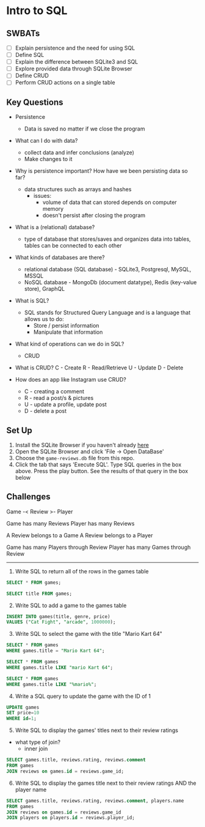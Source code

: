 Intro to SQL
===

## SWBATs

* [ ] Explain persistence and the need for using SQL
* [ ] Define SQL
* [ ] Explain the difference between SQLite3 and SQL
* [ ] Explore provided data through SQLite Browser
* [ ] Define CRUD
* [ ] Perform CRUD actions on a single table

## Key Questions
* Persistence
  - Data is saved no matter if we close the program
  
* What can I do with data?
  - collect data and infer conclusions (analyze)
  - Make changes to it

* Why is persistence important? How have we been persisting data so far?
  - data structures such as arrays and hashes
    - issues: 
      - volume of data that can stored depends on computer memory
      - doesn't persist after closing the program

* What is a (relational) database?
  - type of database that stores/saves and organizes data into tables, tables can be connected to each other

* What kinds of databases are there?
  - relational database (SQL database) - SQLite3, Postgresql, MySQL, MSSQL
  - NoSQL database - MongoDb (document datatype), Redis (key-value store), GraphQL

* What is SQL?
  - SQL stands for Structured Query Language and is a language that allows us to do:
    - Store / persist information
    - Manipulate that information

* What kind of operations can we do in SQL?
  - CRUD

* What is CRUD?
  C - Create 
  R - Read/Retrieve
  U - Update
  D - Delete

* How does an app like Instagram use CRUD?
  - C - creating a comment
  - R - read a post/s & pictures
  - U - update a profile, update post
  - D - delete a post



## Set Up 

1. Install the SQLite Browser if you haven't already [here](http://sqlitebrowser.org/)
2. Open the SQLite Browser and click 'File -> Open DataBase'
3. Choose the `game-reviews.db` file from this repo. 
4. Click the tab that says 'Execute SQL'. Type SQL queries in the box above. Press the play button. See the results of that query in the box below


## Challenges

Game -< Review >- Player

Game has many Reviews
Player has many Reviews

A Review belongs to a Game
A Review belongs to a Player

Game has many Players through Review
Player has many Games through Review

___

1. Write SQL to return all of the rows in the games table

```sql
SELECT * FROM games;
```

```sql
SELECT title FROM games;
```


2. Write SQL to add a game to the games table

```sql
INSERT INTO games(title, genre, price)
VALUES ("Cat Fight", "arcade", 1000000);
```

3. Write SQL to select the game with the title "Mario Kart 64"

```sql
SELECT * FROM games
WHERE games.title = "Mario Kart 64";
```

```sql
SELECT * FROM games
WHERE games.title LIKE "mario Kart 64";
```

```sql
SELECT * FROM games
WHERE games.title LIKE "%mario%";
```


4. Write a SQL query to update the game with the ID of 1

```sql
UPDATE games
SET price=10
WHERE id=1;
```


5. Write SQL to display the games' titles next to their review ratings

- what type of join?
  - inner join

```sql
SELECT games.title, reviews.rating, reviews.comment
FROM games
JOIN reviews on games.id = reviews.game_id;
```



6. Write SQL to display the games title next to their review ratings AND the player name

```sql
SELECT games.title, reviews.rating, reviews.comment, players.name
FROM games
JOIN reviews on games.id = reviews.game_id
JOIN players on players.id = reviews.player_id;
```

